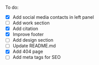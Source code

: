 To do:

- [x] Add social media contacts in left panel
- [ ] Add work section
- [x] Add citation
- [x] Improve footer
- [ ] Add design section
- [ ] Update README.md
- [x] Add 404 page
- [ ] Add meta tags for SEO

